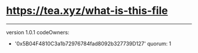 # https://tea.xyz/what-is-this-file
---
version 1.0.1
codeOwners: 
- '0x5B04F4810C3a1b72976784fad8092b327739D127'
quorum: 1 
